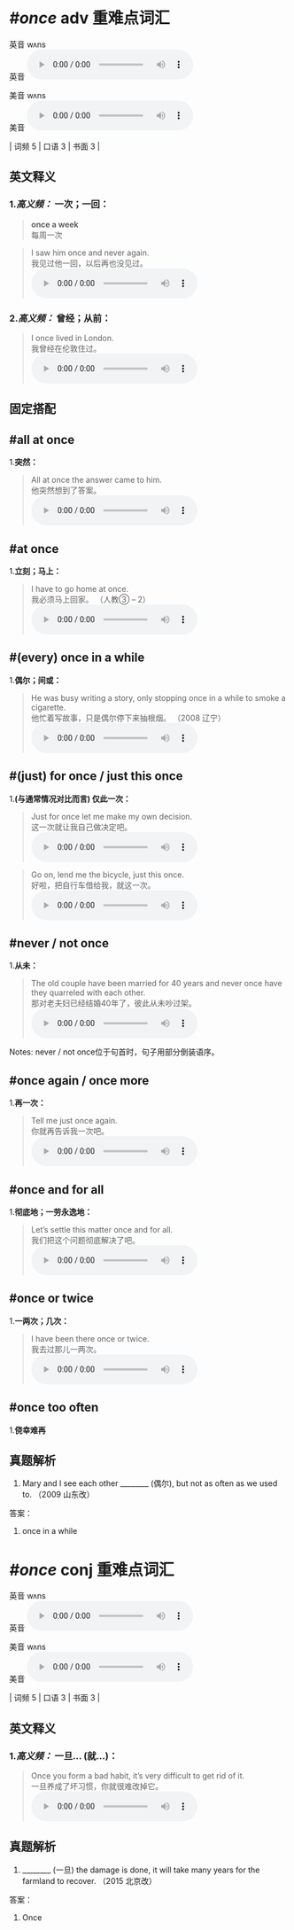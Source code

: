 # ***\#once*** adv  重难点词汇
英音 wʌns  
英音
<audio src="./media/once-B.aac" controls="controls"></audio>

美音 wʌns  
美音
<audio src="./media/once.aac" controls="controls"></audio>



| 词频 5 | 口语 3 | 书面 3 |  

英文释义
---
### 1.*高义频：* **一次；一回：**  

 > **once a week**  
 > 每周一次    

 > I saw him once and never again.  
 > 我见过他一回，以后再也没见过。    
<audio src="./media/once-1.aac" controls="controls"></audio>

### 2.*高义频：* **曾经；从前：**  

 > I once lived in London.  
 > 我曾经在伦敦住过。    
<audio src="./media/once-2.aac" controls="controls"></audio>


固定搭配
---
## \#all at once
1.**突然：**  

 > All at once the answer came to him.  
 > 他突然想到了答案。    
<audio src="./media/once-3.aac" controls="controls"></audio>

## \#at once
1.**立刻；马上：**  

 > I have to go home at once.  
 > 我必须马上回家。  （人教③ – 2）  
<audio src="./media/once-4.aac" controls="controls"></audio>

## \#(every) once in a while
1.**偶尔；间或：**  

 > He was busy writing a story, only stopping once in a while to smoke a cigarette.  
 > 他忙着写故事，只是偶尔停下来抽根烟。  （2008 辽宁）  
<audio src="./media/He was busy writing a story_AAC.aac" controls="controls"></audio>

## \#(just) for once / just this once
1.**(与通常情况对比而言) 仅此一次：**  

 > Just for once let me make my own decision.  
 > 这一次就让我自己做决定吧。    
<audio src="./media/Just for once let me_AAC.aac" controls="controls"></audio>

 > Go on, lend me the bicycle, just this once.  
 > 好啦，把自行车借给我，就这一次。    
<audio src="./media/Go on, lend me _AAC.aac" controls="controls"></audio>

## \#never / not once
1.**从未：**  

 > The old couple have been married for 40 years and never once have they quarreled with each other.  
 > 那对老夫妇已经结婚40年了，彼此从未吵过架。    
<audio src="./media/The old couple have been _AAC.aac" controls="controls"></audio>

Notes: never / not once位于句首时，句子用部分倒装语序。  
## \#once again / once more
1.**再一次：**  

 > Tell me just once again.  
 > 你就再告诉我一次吧。    
<audio src="./media/Tell me just once _AAC.aac" controls="controls"></audio>

## \#once and for all
1.**彻底地；一劳永逸地：**  

 > Let’s settle this matter once and for all.  
 > 我们把这个问题彻底解决了吧。    
<audio src="./media/Let’s settle this matter_AAC.aac" controls="controls"></audio>

## \#once or twice
1.**一两次；几次：**  

 > I have been there once or twice.  
 > 我去过那儿一两次。    
<audio src="./media/I have been there once _AAC.aac" controls="controls"></audio>

## \#once too often
1.**侥幸难再**  


真题解析
---
1. Mary and I see each other ________ (偶尔), but not as often as we used to.  （2009 山东改）  

答案：
1. once in a while  

# ***\#once*** conj  重难点词汇
英音 wʌns  
英音
<audio src="./media/once-B.aac" controls="controls"></audio>

美音 wʌns  
美音
<audio src="./media/once.aac" controls="controls"></audio>



| 词频 5 | 口语 3 | 书面 3 |  

英文释义
---
### 1.*高义频：* **一旦… (就…)：**  

 > Once you form a bad habit, it’s very difficult to get rid of it.  
 > 一旦养成了坏习惯，你就很难改掉它。    
<audio src="./media/once-8.aac" controls="controls"></audio>


真题解析
---
1. ________ (一旦) the damage is done, it will take many years for the farmland to recover.  （2015 北京改）  

答案：
1. Once  

